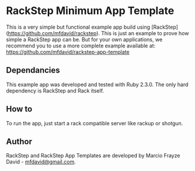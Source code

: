 # RackStep Minimum App Template

This is a very simple but functional example app build using [RackStep] (https://github.com/mfdavid/rackstep). This is
just an example to prove how simple a RackStep app can be. But for your own
applications, we recommend you to use a more complete example available at: https://github.com/mfdavid/rackstep-app-template


## Dependancies

This example app was developed and tested with Ruby 2.3.0. The only hard
dependency is RackStep and Rack itself.


## How to

To run the app, just start a rack compatible server like rackup or shotgun.


## Author

RackStep and RackStep App Templates are developed by Marcio Frayze David -
mfdavid@gmail.com.

